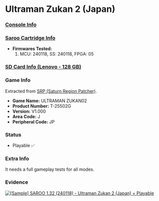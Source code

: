 # Ultraman Zukan 2 (Japan)

### [Console Info](../../../../../Info/Consoles/VA13/README.md)

### [Saroo Cartridge Info](../../../../../Info/Cartridges/RetroGameParadiseStore/1.32F/README.md)

- <b>Firmwares Tested:</b>
  1. MCU: 240118, SS: 240118, FPGA: 05

### [SD Card Info (Lenovo - 128 GB)](../../../../../Info/SdCards/Lenovo/128GB/fat32/README.md)

### Game Info

Extracted from [SRP (Saturn Region Patcher)](https://segaxtreme.net/resources/saturn-region-patcher.81/download).

- <b>Game Name:</b> ULTRAMAN ZUKAN02
- <b>Product Number:</b> T-25502G
- <b>Version:</b> V1.000
- <b>Area Code:</b> J
- <b>Peripheral Code:</b> JP

### Status

- Playable :white_check_mark:

### Extra Info

It needs a full gameplay tests for all modes.

### Evidence

[![[Sample] SAROO 1.32 (240118) - Ultraman Zukan 2 (Japan) = Playable](https://img.youtube.com/vi/IrXdw6M2uO4/0.jpg)](https://www.youtube.com/watch?v=IrXdw6M2uO4)

